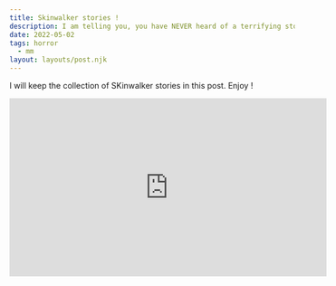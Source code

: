 ```yaml
---
title: Skinwalker stories !
description: I am telling you, you have NEVER heard of a terrifying story UNLESS you have heard the Navajo witch... .THE SKINWALKER.
date: 2022-05-02
tags: horror
  - mm
layout: layouts/post.njk
---
```


I will keep the collection of SKinwalker stories in this post. Enjoy !
<iframe width="560" height="315" src="https://www.youtube.com/embed/ojQqEve2K5Q" frameborder="0" allow="accelerometer; autoplay; encrypted-media; gyroscope; picture-in-picture" allowfullscreen></iframe>

